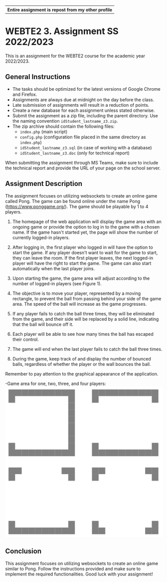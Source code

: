 <table align="center">
  <tr>
    <th>Entire assignment is repost from my other profile</th>
  </tr>
</table>

# WEBTE2 3. Assignment SS 2022/2023

This is an assignment for the WEBTE2 course for the academic year 2022/2023.

## General Instructions
- The tasks should be optimized for the latest versions of Google Chrome and Firefox.
- Assignments are always due at midnight on the day before the class.
- Late submission of assignments will result in a reduction of points.
- Create a new database for each assignment unless stated otherwise.
- Submit the assignment as a zip file, including the parent directory. Use the naming convention `idStudent_lastname_z3.zip`.
- The zip archive should contain the following files:
  - `index.php` (main script)
  - `config.php` (configuration file placed in the same directory as `index.php`)
  - `idStudent_lastname_z3.sql` (in case of working with a database)
  - `idStudent_lastname_z3.doc` (only for technical report)

When submitting the assignment through MS Teams, make sure to include the technical report and provide the URL of your page on the school server.

## Assignment Description
The assignment focuses on utilizing websockets to create an online game called Pong. The game can be found online under the name Pong (https://www.ponggame.org/). The game should be playable by 1 to 4 players.

1. The homepage of the web application will display the game area with an ongoing game or provide the option to log in to the game with a chosen name. If the game hasn't started yet, the page will show the number of currently logged-in players.

2. After logging in, the first player who logged in will have the option to start the game. If any player doesn't want to wait for the game to start, they can leave the room. If the first player leaves, the next logged-in player will have the right to start the game. The game can also start automatically when the last player joins.

3. Upon starting the game, the game area will adjust according to the number of logged-in players (see Figure 1).

4. The objective is to move your player, represented by a moving rectangle, to prevent the ball from passing behind your side of the game area. The speed of the ball will increase as the game progresses.

5. If any player fails to catch the ball three times, they will be eliminated from the game, and their side will be replaced by a solid line, indicating that the ball will bounce off it.

6. Each player will be able to see how many times the ball has escaped their control.

7. The game will end when the last player fails to catch the ball three times.

8. During the game, keep track of and display the number of bounced balls, regardless of whether the player or the wall bounces the ball.

Remember to pay attention to the graphical appearance of the application.

-Game area for one, two, three, and four players:
![Game area for one, two, three, and four players](Capture.PNG)

## Conclusion
This assignment focuses on utilizing websockets to create an online game similar to Pong. Follow the instructions provided and make sure to implement the required functionalities. Good luck with your assignment!
